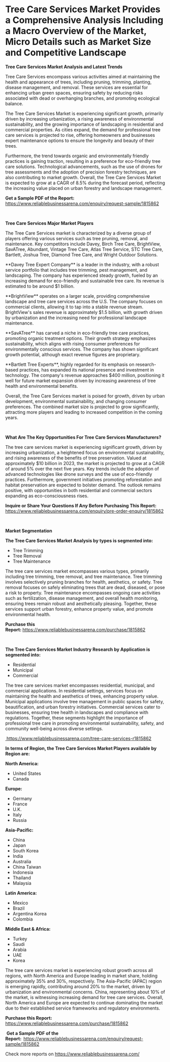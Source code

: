<p><h1>Tree Care Services Market Provides a Comprehensive Analysis Including a Macro Overview of the Market, Micro Details such as Market Size and Competitive Landscape</h1></p><p><strong>Tree Care Services Market Analysis and Latest Trends</strong></p>
<p><p>Tree Care Services encompass various activities aimed at maintaining the health and appearance of trees, including pruning, trimming, planting, disease management, and removal. These services are essential for enhancing urban green spaces, ensuring safety by reducing risks associated with dead or overhanging branches, and promoting ecological balance.</p><p>The Tree Care Services Market is experiencing significant growth, primarily driven by increasing urbanization, a rising awareness of environmental sustainability, and the growing importance of landscaping in residential and commercial properties. As cities expand, the demand for professional tree care services is projected to rise, offering homeowners and businesses expert maintenance options to ensure the longevity and beauty of their trees.</p><p>Furthermore, the trend towards organic and environmentally friendly practices is gaining traction, resulting in a preference for eco-friendly tree care solutions. Technological advancements, such as the use of drones for tree assessments and the adoption of precision forestry techniques, are also contributing to market growth. Overall, the Tree Care Services Market is expected to grow at a CAGR of 8.5% during the forecast period, reflecting the increasing value placed on urban forestry and landscape management.</p></p>
<p><strong>Get a Sample PDF of the Report:&nbsp;</strong> <a href="https://www.reliablebusinessarena.com/enquiry/request-sample/1815862?utm_campaign=3101&utm_medium=2&utm_source=Github&utm_content=ia&utm_term=10042025&utm_id=tree-care-services">https://www.reliablebusinessarena.com/enquiry/request-sample/1815862</a></p>
<p>&nbsp;</p>
<p><strong>Tree Care Services Major Market Players</strong></p>
<p><p>The Tree Care Services market is characterized by a diverse group of players offering various services such as tree pruning, removal, and maintenance. Key competitors include Davey, Birch Tree Care, BrightView, SavATree, Abundant, Vintage Tree Care, Atlas Tree Service, STC Tree Care, Bartlett, Joshua Tree, Diamond Tree Care, and Wright Outdoor Solutions.</p><p>**Davey Tree Expert Company** is a leader in the industry, with a robust service portfolio that includes tree trimming, pest management, and landscaping. The company has experienced steady growth, fueled by an increasing demand for eco-friendly and sustainable tree care. Its revenue is estimated to be around $1 billion.</p><p>**BrightView** operates on a larger scale, providing comprehensive landscape and tree care services across the U.S. The company focuses on commercial clients, allowing it to tap into a stable revenue stream. BrightView's sales revenue is approximately $1.5 billion, with growth driven by urbanization and the increasing need for professional landscape maintenance.</p><p>**SavATree** has carved a niche in eco-friendly tree care practices, promoting organic treatment options. Their growth strategy emphasizes sustainability, which aligns with rising consumer preferences for environmentally conscious services. The company has shown significant growth potential, although exact revenue figures are proprietary.</p><p>**Bartlett Tree Experts**, highly regarded for its emphasis on research-based practices, has expanded its national presence and investment in technology. The company's revenue approaches $400 million, positioning it well for future market expansion driven by increasing awareness of tree health and environmental benefits.</p><p>Overall, the Tree Care Services market is poised for growth, driven by urban development, environmental sustainability, and changing consumer preferences. The combined market size is projected to grow significantly, attracting more players and leading to increased competition in the coming years.</p></p>
<p>&nbsp;</p>
<p><strong>What Are The Key Opportunities For Tree Care Services Manufacturers?</strong></p>
<p><p>The tree care services market is experiencing significant growth, driven by increasing urbanization, a heightened focus on environmental sustainability, and rising awareness of the benefits of tree preservation. Valued at approximately $10 billion in 2023, the market is projected to grow at a CAGR of around 5% over the next five years. Key trends include the adoption of advanced technologies like drone surveys and the use of eco-friendly practices. Furthermore, government initiatives promoting reforestation and habitat preservation are expected to bolster demand. The outlook remains positive, with opportunities in both residential and commercial sectors expanding as eco-consciousness rises.</p></p>
<p><strong>Inquire or Share Your Questions If Any Before Purchasing This Report:</strong> <a href="https://www.reliablebusinessarena.com/enquiry/pre-order-enquiry/1815862?utm_campaign=3101&utm_medium=2&utm_source=Github&utm_content=ia&utm_term=10042025&utm_id=tree-care-services">https://www.reliablebusinessarena.com/enquiry/pre-order-enquiry/1815862</a></p>
<p>&nbsp;</p>
<p><strong>Market Segmentation</strong></p>
<p><strong>The Tree Care Services Market Analysis by types is segmented into:</strong></p>
<p><ul><li>Tree Trimming</li><li>Tree Removal</li><li>Tree Maintenance</li></ul></p>
<p><p>The tree care services market encompasses various types, primarily including tree trimming, tree removal, and tree maintenance. Tree trimming involves selectively pruning branches for health, aesthetics, or safety. Tree removal focuses on safely eliminating trees that are dead, diseased, or pose a risk to property. Tree maintenance encompasses ongoing care activities such as fertilization, disease management, and overall health monitoring, ensuring trees remain robust and aesthetically pleasing. Together, these services support urban forestry, enhance property value, and promote environmental health.</p></p>
<p><strong>Purchase this Report:&nbsp;</strong><a href="https://www.reliablebusinessarena.com/purchase/1815862?utm_campaign=3101&utm_medium=2&utm_source=Github&utm_content=ia&utm_term=10042025&utm_id=tree-care-services">https://www.reliablebusinessarena.com/purchase/1815862</a></p>
<p>&nbsp;</p>
<p><strong>The Tree Care Services Market Industry Research by Application is segmented into:</strong></p>
<p><ul><li>Residential</li><li>Municipal</li><li>Commercial</li></ul></p>
<p><p>The tree care services market encompasses residential, municipal, and commercial applications. In residential settings, services focus on maintaining the health and aesthetics of trees, enhancing property value. Municipal applications involve tree management in public spaces for safety, beautification, and urban forestry initiatives. Commercial services cater to businesses, ensuring tree health in landscapes and compliance with regulations. Together, these segments highlight the importance of professional tree care in promoting environmental sustainability, safety, and community well-being across diverse settings.</p></p>
<p><a href="https://www.reliablebusinessarena.com/tree-care-services-r1815862?utm_campaign=3101&utm_medium=2&utm_source=Github&utm_content=ia&utm_term=10042025&utm_id=tree-care-services">&nbsp;https://www.reliablebusinessarena.com/tree-care-services-r1815862</a></p>
<p><strong>In terms of Region, the Tree Care Services Market Players available by Region are:</strong></p>
<p>
    <p> <strong> North America: </strong>
        <ul>
            <li>United States</li>
            <li>Canada</li>
        </ul>
        </p> 
    <p> <strong> Europe: </strong>
        <ul>
            <li>Germany</li>
            <li>France</li>
            <li>U.K.</li>
            <li>Italy</li>
            <li>Russia</li>
        </ul>
        </p> 
    <p> <strong> Asia-Pacific: </strong>
        <ul>
            <li>China</li>
            <li>Japan</li>
            <li>South Korea</li>
            <li>India</li>
            <li>Australia</li>
            <li>China Taiwan</li>
            <li>Indonesia</li>
            <li>Thailand</li>
            <li>Malaysia</li>
        </ul>
        </p> 
    <p> <strong> Latin America: </strong>
        <ul>
            <li>Mexico</li>
            <li>Brazil</li>
            <li>Argentina Korea</li>
            <li>Colombia</li>
        </ul>
        </p> 
    <p> <strong> Middle East & Africa: </strong>
        <ul>
            <li>Turkey</li>
            <li>Saudi</li>
            <li>Arabia</li>
            <li>UAE</li>
            <li>Korea</li>
        </ul>
    </p>
    </p>
<p><p>The tree care services market is experiencing robust growth across all regions, with North America and Europe leading in market share, holding approximately 35% and 30%, respectively. The Asia-Pacific (APAC) region is emerging rapidly, contributing around 20% to the market, driven by urbanization and environmental concerns. China, representing about 10% of the market, is witnessing increasing demand for tree care services. Overall, North America and Europe are expected to continue dominating the market due to their established service frameworks and regulatory environments.</p></p>
<p><strong>Purchase this Report: </strong><a href="https://www.reliablebusinessarena.com/purchase/1815862?utm_campaign=3101&utm_medium=2&utm_source=Github&utm_content=ia&utm_term=10042025&utm_id=tree-care-services">https://www.reliablebusinessarena.com/purchase/1815862</a></p>
<p>&nbsp;<strong>Get a Sample PDF of the Report:&nbsp;&nbsp;</strong><a href="https://www.reliablebusinessarena.com/enquiry/request-sample/1815862?utm_campaign=3101&utm_medium=2&utm_source=Github&utm_content=ia&utm_term=10042025&utm_id=tree-care-services">https://www.reliablebusinessarena.com/enquiry/request-sample/1815862</a></p>
<p><strong></strong></p>
<p>Check more reports on <a href="https://www.reliablebusinessarena.com/?utm_campaign=3101&utm_medium=2&utm_source=Github&utm_content=ia&utm_term=10042025&utm_id=tree-care-services">https://www.reliablebusinessarena.com/</a></p>